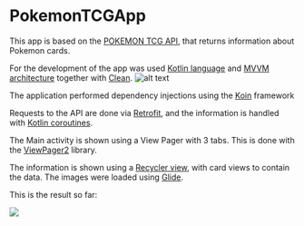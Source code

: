 # PokemonTCGApp

This app is based on the [POKEMON TCG API](https://docs.pokemontcg.io/#documentationgetting_started), that returns information about Pokemon cards.

For the development of the app was used [Kotlin language](https://kotlinlang.org/) and [MVVM architecture](https://docs.google.com/presentation/d/1aBtccGraTyggnIP6Nn7m8uGfBgreKWIk-2JuLafKAds/edit#slide=id.p4) together with [Clean](https://proandroiddev.com/kotlin-clean-architecture-1ad42fcd97fa).
![alt text](https://github.com/MarcosCGlobant/PokemonTCGApp/blob/Marcos.Cifuentes/card-type-fragment-service/app/src/main/res/raw/Clean%20%2B%20MVVM.png "Clean + MVVM")

The application performed dependency injections using the [Koin](https://insert-koin.io/) framework

Requests to the API are done via [Retrofit](https://square.github.io/retrofit/), and the information is handled with [Kotlin coroutines](https://kotlinlang.org/docs/reference/coroutines-overview.html).

The Main activity is shown using a View Pager with 3 tabs. This is done with the [ViewPager2](https://developer.android.com/jetpack/androidx/releases/viewpager2) library.

The information is shown using a [Recycler view](https://developer.android.com/guide/topics/ui/layout/recyclerview), with card views to contain the data.
The images were loaded using [Glide](https://github.com/bumptech/glide).


This is the result so far:

![](https://github.com/MarcosCGlobant/PokemonTCGApp/blob/Marcos.Cifuentes/card-type-fragment-service/app/src/main/res/raw/pokemon_app_readme_gif.gif)
